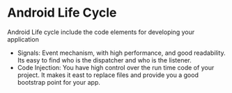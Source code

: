 Android Life Cycle
==========

Android Life cycle include the code elements for developing your application

 - Signals: Event mechanism, with high performance, and good readability. Its easy to find who is the dispatcher and who is the listener.
 - Code Injection: You have high control over the run time code of your project. It makes it east to replace files and provide you a good bootstrap point for your app.
 
        

